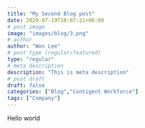 ```yaml
---
title: "My Second Blog post"
date: 2020-07-19T10:07:21+06:00
# post image
image: "images/blog/3.png"
# author
author: "Won Lee"
# post type (regular/featured)
type: "regular"
# meta description
description: "This is meta description"
# post draft
draft: false
categories: ["Blog","Contigent Workforce"]
tags: ["Company"]
---
```


Hello world

